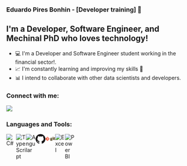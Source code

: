 ### Eduardo Pires Bonhin - [Developer training] 👋

## I'm a Developer, Software Engineer, and Mechinal PhD who loves technology!

- 💻 I'm a Developer and Software Engineer student working in the financial sector!.
- 📈 I'm constantly learning and improving my skills 🤣
- 📊 I intend to collaborate with other data scientists and developers.


### Connect with me:

[<img align="left"  width="22px" src="https://cdn.jsdelivr.net/npm/simple-icons@3.4.0/icons/linkedin.svg" />](https://www.linkedin.com/in/eduardo-pires-bonhin-ab6488195/)


<br />

### Languages and Tools:

<img align="left" alt="C#" width="26px" src="https://iconape.com/wp-content/png_logo_vector/c.png" />

<img align="left" alt="TypeScript" width="26px" src="https://cdn-icons-png.flaticon.com/512/919/919832.png" />

<img align="left" alt="Angular" width="26px" src="https://w1.pngwing.com/pngs/385/9/png-transparent-angular-red-getting-started-with-angular-rxjs-debugging-progressive-web-apps-singlepage-application-web-application-software-framework-thumbnail.png" />

<img align="left" alt="GitHub" width="26px" src="https://raw.githubusercontent.com/github/explore/78df643247d429f6cc873026c0622819ad797942/topics/github/github.png" />

<img align="left" alt="Git" width="26px" src="https://raw.githubusercontent.com/github/explore/80688e429a7d4ef2fca1e82350fe8e3517d3494d/topics/git/git.png" />

<img align="left" alt="Excel" width="26px" src="https://imagensemoldes.com.br/wp-content/uploads/2020/09/%C3%8Dcone-Logo-Excel-PNG.png" />

<img align="left" alt="Power BI" width="26px" src="https://user-images.githubusercontent.com/71708626/110930907-702e6d80-8308-11eb-8b03-9c4ad447bcf8.png" />

<br />
<br />
